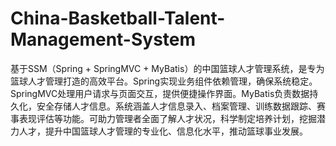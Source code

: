 # China-Basketball-Talent-Management-System
基于SSM（Spring + SpringMVC + MyBatis）的中国篮球人才管理系统，是专为篮球人才管理打造的高效平台。Spring实现业务组件依赖管理，确保系统稳定。SpringMVC处理用户请求与页面交互，提供便捷操作界面。MyBatis负责数据持久化，安全存储人才信息。系统涵盖人才信息录入、档案管理、训练数据跟踪、赛事表现评估等功能。可助力管理者全面了解人才状况，科学制定培养计划，挖掘潜力人才，提升中国篮球人才管理的专业化、信息化水平，推动篮球事业发展。
